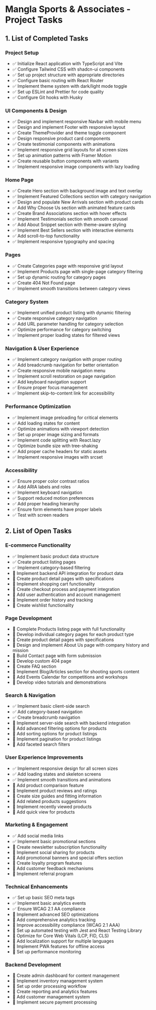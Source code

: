 # Mangla Sports & Associates - Project Tasks

## 1. List of Completed Tasks

### Project Setup
- ✅ Initialize React application with TypeScript and Vite
- ✅ Configure Tailwind CSS with shadcn-ui components
- ✅ Set up project structure with appropriate directories
- ✅ Configure basic routing with React Router
- ✅ Implement theme system with dark/light mode toggle
- ✅ Set up ESLint and Prettier for code quality
- ✅ Configure Git hooks with Husky

### UI Components & Design
- ✅ Design and implement responsive Navbar with mobile menu
- ✅ Design and implement Footer with responsive layout
- ✅ Create ThemeProvider and theme toggle component
- ✅ Design responsive product card components
- ✅ Create testimonial components with animations
- ✅ Implement responsive grid layouts for all screen sizes
- ✅ Set up animation patterns with Framer Motion
- ✅ Create reusable button components with variants
- ✅ Implement responsive image components with lazy loading

### Home Page
- ✅ Create Hero section with background image and text overlay
- ✅ Implement Featured Collections section with category navigation
- ✅ Design and populate New Arrivals section with product cards
- ✅ Add Why Choose Us section with animated feature cards
- ✅ Create Brand Associations section with hover effects
- ✅ Implement Testimonials section with smooth carousel
- ✅ Add About Snippet section with theme-aware styling
- ✅ Implement Best Sellers section with interactive elements
- ✅ Add scroll-to-top functionality
- ✅ Implement responsive typography and spacing

### Pages
- ✅ Create Categories page with responsive grid layout
- ✅ Implement Products page with single-page category filtering
- ✅ Set up dynamic routing for category pages
- ✅ Create 404 Not Found page
- ✅ Implement smooth transitions between category views

### Category System
- ✅ Implement unified product listing with dynamic filtering
- ✅ Create responsive category navigation
- ✅ Add URL parameter handling for category selection
- ✅ Optimize performance for category switching
- ✅ Implement proper loading states for filtered views

### Navigation & User Experience
- ✅ Implement category navigation with proper routing
- ✅ Add breadcrumb navigation for better orientation
- ✅ Create responsive mobile navigation menu
- ✅ Implement scroll restoration on page navigation
- ✅ Add keyboard navigation support
- ✅ Ensure proper focus management
- ✅ Implement skip-to-content link for accessibility

### Performance Optimization
- ✅ Implement image preloading for critical elements
- ✅ Add loading states for content
- ✅ Optimize animations with viewport detection
- ✅ Set up proper image sizing and formats
- ✅ Implement code splitting with React.lazy
- ✅ Optimize bundle size with tree-shaking
- ✅ Add proper cache headers for static assets
- ✅ Implement responsive images with srcset

### Accessibility
- ✅ Ensure proper color contrast ratios
- ✅ Add ARIA labels and roles
- ✅ Implement keyboard navigation
- ✅ Support reduced motion preferences
- ✅ Add proper heading hierarchy
- ✅ Ensure form elements have proper labels
- ✅ Test with screen readers

## 2. List of Open Tasks

### E-commerce Functionality
- ✅ Implement basic product data structure
- ✅ Create product listing pages
- ✅ Implement category-based filtering
- 📌 Implement backend API integration for product data
- 📌 Create product detail pages with specifications
- 📌 Implement shopping cart functionality
- 📌 Create checkout process and payment integration
- 📌 Add user authentication and account management
- 📌 Implement order history and tracking
- 📌 Create wishlist functionality

### Page Development
- 📌 Complete Products listing page with full functionality
- 📌 Develop individual category pages for each product type
- 📌 Create product detail pages with specifications
- 📌 Design and implement About Us page with company history and mission
- 📌 Build Contact page with form submission
- 📌 Develop custom 404 page
- 📌 Create FAQ section
- 📌 Implement Blog/Articles section for shooting sports content
- 📌 Add Events Calendar for competitions and workshops
- 📌 Develop video tutorials and demonstrations

### Search & Navigation
- ✅ Implement basic client-side search
- ✅ Add category-based navigation
- ✅ Create breadcrumb navigation
- 📌 Implement server-side search with backend integration
- 📌 Add advanced filtering options for products
- 📌 Add sorting options for product listings
- 📌 Implement pagination for product listings
- 📌 Add faceted search filters

### User Experience Improvements
- ✅ Implement responsive design for all screen sizes
- ✅ Add loading states and skeleton screens
- ✅ Implement smooth transitions and animations
- 📌 Add product comparison feature
- 📌 Implement product reviews and ratings
- 📌 Create size guides and fitting information
- 📌 Add related products suggestions
- 📌 Implement recently viewed products
- 📌 Add quick view for products

### Marketing & Engagement
- ✅ Add social media links
- ✅ Implement basic promotional sections
- 📌 Create newsletter subscription functionality
- 📌 Implement social sharing for products
- 📌 Add promotional banners and special offers section
- 📌 Create loyalty program features
- 📌 Add customer feedback mechanisms
- 📌 Implement referral program

### Technical Enhancements
- ✅ Set up basic SEO meta tags
- ✅ Implement basic analytics events
- ✅ Ensure WCAG 2.1 AA compliance
- 📌 Implement advanced SEO optimizations
- 📌 Add comprehensive analytics tracking
- 📌 Improve accessibility compliance (WCAG 2.1 AAA)
- 📌 Set up automated testing with Jest and React Testing Library
- 📌 Optimize for Core Web Vitals (LCP, FID, CLS)
- 📌 Add localization support for multiple languages
- 📌 Implement PWA features for offline access
- 📌 Set up performance monitoring

### Backend Development
- 📌 Create admin dashboard for content management
- 📌 Implement inventory management system
- 📌 Set up order processing workflow
- 📌 Create reporting and analytics features
- 📌 Add customer management system
- 📌 Implement secure payment processing
